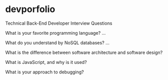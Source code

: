 # devporfolio

Technical Back-End Developer Interview Questions

What is your favorite programming language? ...<BR>
  
What do you understand by NoSQL databases? ...<BR>
  
What is the difference between software architecture and software design?<BR>
  
What is JavaScript, and why is it used?
  
What is your approach to debugging?<BR>


